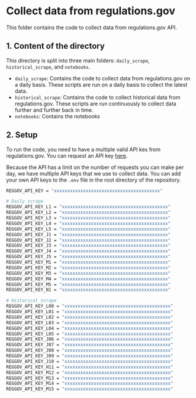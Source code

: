 # Collect data from regulations.gov

This folder contains the code to collect data from regulations.gov API. 

## 1. Content of the directory

This directory is split into three main folders: `daily_scrape`, `historical_scrape`, and `notebooks`.

- `daily_scrape`: Contains the code to collect data from regulations.gov on a daily basis. These scripts are run on a daily basis to collect the latest data.
- `historical_scrape`: Contains the code to collect historical data from regulations.gov. These scripts are run continuously to collect data further and further back in time. 
- `notebooks`: Contains the notebooks

## 2. Setup

To run the code, you need to have a multiple valid API kes from regulations.gov. You can request an API key [here](https://open.gsa.gov/api/regulationsgov/).

Because the API has a limit on the number of requests you can make per day, we have multiple API keys that we use to collect data. You can add your own API keys to the `.env` file in the root directory of the repository.

```bash
REGGOV_API_KEY = "xxxxxxxxxxxxxxxxxxxxxxxxxxxxxxxxxxxxxxxx"

# Daily scrape
REGGOV_API_KEY_L1 = "xxxxxxxxxxxxxxxxxxxxxxxxxxxxxxxxxxxxxxxx"
REGGOV_API_KEY_L2 = "xxxxxxxxxxxxxxxxxxxxxxxxxxxxxxxxxxxxxxxx"
REGGOV_API_KEY_L3 = "xxxxxxxxxxxxxxxxxxxxxxxxxxxxxxxxxxxxxxxx"
REGGOV_API_KEY_L4 = "xxxxxxxxxxxxxxxxxxxxxxxxxxxxxxxxxxxxxxxx"
REGGOV_API_KEY_L5 = "xxxxxxxxxxxxxxxxxxxxxxxxxxxxxxxxxxxxxxxx"
REGGOV_API_KEY_J1 = "xxxxxxxxxxxxxxxxxxxxxxxxxxxxxxxxxxxxxxxx"
REGGOV_API_KEY_J2 = "xxxxxxxxxxxxxxxxxxxxxxxxxxxxxxxxxxxxxxxx"
REGGOV_API_KEY_J3 = "xxxxxxxxxxxxxxxxxxxxxxxxxxxxxxxxxxxxxxxx"
REGGOV_API_KEY_J4 = "xxxxxxxxxxxxxxxxxxxxxxxxxxxxxxxxxxxxxxxx"
REGGOV_API_KEY_J5 = "xxxxxxxxxxxxxxxxxxxxxxxxxxxxxxxxxxxxxxxx"
REGGOV_API_KEY_M1 = "xxxxxxxxxxxxxxxxxxxxxxxxxxxxxxxxxxxxxxxx"
REGGOV_API_KEY_M2 = "xxxxxxxxxxxxxxxxxxxxxxxxxxxxxxxxxxxxxxxx"
REGGOV_API_KEY_M3 = "xxxxxxxxxxxxxxxxxxxxxxxxxxxxxxxxxxxxxxxx"
REGGOV_API_KEY_M4 = "xxxxxxxxxxxxxxxxxxxxxxxxxxxxxxxxxxxxxxxx"
REGGOV_API_KEY_M5 = "xxxxxxxxxxxxxxxxxxxxxxxxxxxxxxxxxxxxxxxx"
REGGOV_API_KEY_N1 = "xxxxxxxxxxxxxxxxxxxxxxxxxxxxxxxxxxxxxxxx"

# Historical scrape
REGGOV_API_KEY_L00 = "xxxxxxxxxxxxxxxxxxxxxxxxxxxxxxxxxxxxxxxx"
REGGOV_API_KEY_L01 = "xxxxxxxxxxxxxxxxxxxxxxxxxxxxxxxxxxxxxxxx"
REGGOV_API_KEY_L02 = "xxxxxxxxxxxxxxxxxxxxxxxxxxxxxxxxxxxxxxxx"
REGGOV_API_KEY_L03 = "xxxxxxxxxxxxxxxxxxxxxxxxxxxxxxxxxxxxxxxx"
REGGOV_API_KEY_L04 = "xxxxxxxxxxxxxxxxxxxxxxxxxxxxxxxxxxxxxxxx"
REGGOV_API_KEY_L05 = "xxxxxxxxxxxxxxxxxxxxxxxxxxxxxxxxxxxxxxxx"
REGGOV_API_KEY_J06 = "xxxxxxxxxxxxxxxxxxxxxxxxxxxxxxxxxxxxxxxx"
REGGOV_API_KEY_J07 = "xxxxxxxxxxxxxxxxxxxxxxxxxxxxxxxxxxxxxxxx"
REGGOV_API_KEY_J08 = "xxxxxxxxxxxxxxxxxxxxxxxxxxxxxxxxxxxxxxxx"
REGGOV_API_KEY_J09 = "xxxxxxxxxxxxxxxxxxxxxxxxxxxxxxxxxxxxxxxx"
REGGOV_API_KEY_J10 = "xxxxxxxxxxxxxxxxxxxxxxxxxxxxxxxxxxxxxxxx"
REGGOV_API_KEY_H11 = "xxxxxxxxxxxxxxxxxxxxxxxxxxxxxxxxxxxxxxxx"
REGGOV_API_KEY_M12 = "xxxxxxxxxxxxxxxxxxxxxxxxxxxxxxxxxxxxxxxx"
REGGOV_API_KEY_M13 = "xxxxxxxxxxxxxxxxxxxxxxxxxxxxxxxxxxxxxxxx"
REGGOV_API_KEY_M14 = "xxxxxxxxxxxxxxxxxxxxxxxxxxxxxxxxxxxxxxxx"
REGGOV_API_KEY_M15 = "xxxxxxxxxxxxxxxxxxxxxxxxxxxxxxxxxxxxxxxx"
```
